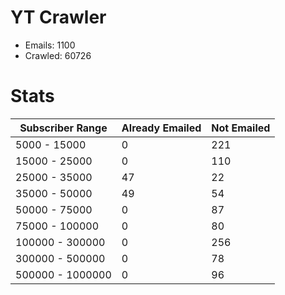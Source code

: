 # YT Crawler
- Emails: 1100
- Crawled: 60726

# Stats
| Subscriber Range  | Already Emailed | Not Emailed |
|-------|-------|-------|
| 5000 - 15000 | 0 | 221 |
| 15000 - 25000 | 0 | 110 |
| 25000 - 35000 | 47 | 22 |
| 35000 - 50000 | 49 | 54 |
| 50000 - 75000 | 0 | 87 |
| 75000 - 100000 | 0 | 80 |
| 100000 - 300000 | 0 | 256 |
| 300000 - 500000 | 0 | 78 |
| 500000 - 1000000 | 0 | 96 |
